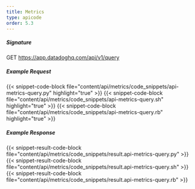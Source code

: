 ```yaml
---
title: Metrics
type: apicode
order: 5.3
---
```


##### Signature
GET https://app.datadoghq.com/api/v1/query
##### Example Request
{{< snippet-code-block file="content/api/metrics/code_snippets/api-metrics-query.py" highlight="true" >}}
{{< snippet-code-block file="content/api/metrics/code_snippets/api-metrics-query.sh" highlight="true" >}}
{{< snippet-code-block file="content/api/metrics/code_snippets/api-metrics-query.rb" highlight="true" >}}
##### Example Response
{{< snippet-result-code-block file="content/api/metrics/code_snippets/result.api-metrics-query.py" >}}
{{< snippet-result-code-block file="content/api/metrics/code_snippets/result.api-metrics-query.sh" >}}
{{< snippet-result-code-block file="content/api/metrics/code_snippets/result.api-metrics-query.rb" >}}